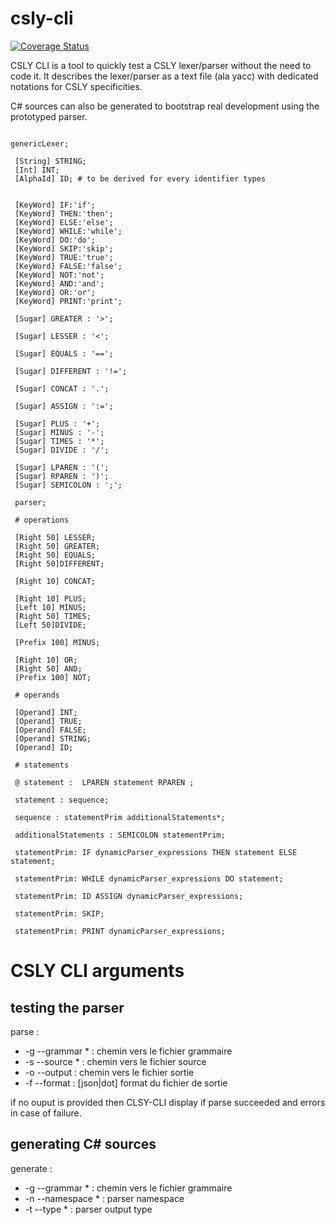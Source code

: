 # csly-cli

[![Coverage Status](https://coveralls.io/repos/github/b3b00/cslycli/badge.svg?branch=main)](https://coveralls.io/github/b3b00/cslycli?branch=main)

CSLY CLI is a tool to quickly test a CSLY lexer/parser without the need to code it.
It describes the lexer/parser as a text file (ala yacc) with dedicated notations for CSLY specificities.

C# sources can also be generated to bootstrap real development using the prototyped parser. 

```

genericLexer; 
  
 [String] STRING; 
 [Int] INT; 
 [AlphaId] ID; # to be derived for every identifier types 
  
  
 [KeyWord] IF:'if'; 
 [KeyWord] THEN:'then'; 
 [KeyWord] ELSE:'else'; 
 [KeyWord] WHILE:'while'; 
 [KeyWord] DO:'do'; 
 [KeyWord] SKIP:'skip'; 
 [KeyWord] TRUE:'true'; 
 [KeyWord] FALSE:'false'; 
 [KeyWord] NOT:'not'; 
 [KeyWord] AND:'and'; 
 [KeyWord] OR:'or'; 
 [KeyWord] PRINT:'print'; 
  
 [Sugar] GREATER : '>'; 
  
 [Sugar] LESSER : '<'; 
  
 [Sugar] EQUALS : '=='; 
  
 [Sugar] DIFFERENT : '!='; 
  
 [Sugar] CONCAT : '.'; 
  
 [Sugar] ASSIGN : ':='; 
  
 [Sugar] PLUS : '+'; 
 [Sugar] MINUS : '-'; 
 [Sugar] TIMES : '*'; 
 [Sugar] DIVIDE : '/'; 
  
 [Sugar] LPAREN : '('; 
 [Sugar] RPAREN : ')'; 
 [Sugar] SEMICOLON : ';'; 
  
 parser; 
  
 # operations  
  
 [Right 50] LESSER; 
 [Right 50] GREATER; 
 [Right 50] EQUALS; 
 [Right 50]DIFFERENT; 
  
 [Right 10] CONCAT; 
         
 [Right 10] PLUS; 
 [Left 10] MINUS; 
 [Right 50] TIMES; 
 [Left 50]DIVIDE; 
  
 [Prefix 100] MINUS; 
  
 [Right 10] OR; 
 [Right 50] AND; 
 [Prefix 100] NOT; 
  
 # operands 
  
 [Operand] INT; 
 [Operand] TRUE; 
 [Operand] FALSE; 
 [Operand] STRING; 
 [Operand] ID; 
  
 # statements 
  
 @ statement :  LPAREN statement RPAREN ; 
  
 statement : sequence; 
  
 sequence : statementPrim additionalStatements*; 
  
 additionalStatements : SEMICOLON statementPrim; 
  
 statementPrim: IF dynamicParser_expressions THEN statement ELSE statement; 
  
 statementPrim: WHILE dynamicParser_expressions DO statement; 
  
 statementPrim: ID ASSIGN dynamicParser_expressions; 
  
 statementPrim: SKIP; 
  
 statementPrim: PRINT dynamicParser_expressions;
 ```

# CSLY CLI arguments

## testing the parser

parse :
  - -g --grammar * : chemin vers le fichier grammaire
  - -s --source * : chemin vers le fichier source
  - -o --output : chemin vers le fichier sortie
  - -f --format : [json|dot] format du fichier de sortie

  if no ouput is provided then CLSY-CLI display if parse succeeded and errors in case of failure.

  ## generating C# sources

  generate : 

   - -g --grammar * : chemin vers le fichier grammaire
   - -n --namespace * : parser namespace   
   - -t --type * : parser output type

